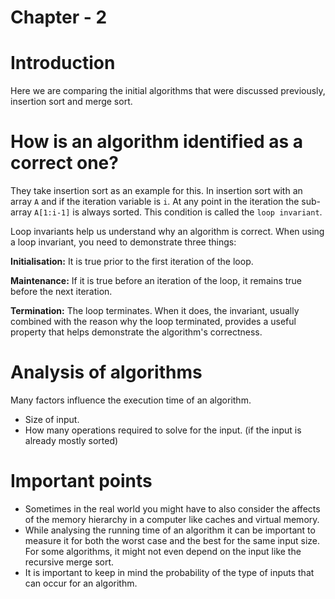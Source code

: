 # Chapter - 2

# Introduction

Here we are comparing the initial algorithms that were discussed previously, insertion sort and merge sort. 

# How is an algorithm identified as a correct one?

They take insertion sort as an example for this. In insertion sort with an array `A` and if the iteration variable is `i`.  At any point in the iteration the sub-array `A[1:i-1]`  is always sorted. This condition is called the `loop invariant`.

Loop invariants help us understand why an algorithm is correct. When using a loop invariant, you need to demonstrate three things:

**Initialisation:** It is true prior to the first iteration of the loop.

**Maintenance:** If it is true before an iteration of the loop, it remains true before the next iteration.

**Termination:** The loop terminates. When it does, the invariant, usually combined with the reason why the loop terminated, provides a useful property that helps demonstrate the algorithm's correctness.

# Analysis of algorithms

Many factors influence the execution time of an algorithm. 

- Size of input.
- How many operations required to solve for the input. (if the input is already mostly sorted)

# Important points

- Sometimes in the real world you might have to also consider the affects of the memory hierarchy in a computer like caches and virtual memory.
- While analysing the running time of an algorithm it can be important to measure it for both the worst case and the best for the same input size. For some algorithms, it might not even depend on the input like the recursive merge sort.
- It is important to keep in mind the probability of the type of inputs that can occur for an algorithm.